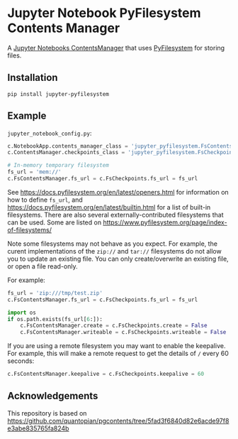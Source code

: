 # Jupyter Notebook PyFilesystem Contents Manager

A [Jupyter Notebooks ContentsManager](https://jupyter-notebook.readthedocs.io/en/stable/extending/contents.html#writing-a-custom-contentsmanager) that uses [PyFilesystem](https://www.pyfilesystem.org/) for storing files.


## Installation

```
pip install jupyter-pyfilesystem
```


## Example

`jupyter_notebook_config.py`:
```python
c.NotebookApp.contents_manager_class = 'jupyter_pyfilesystem.FsContentsManager'
c.ContentsManager.checkpoints_class = 'jupyter_pyfilesystem.FsCheckpoints'

# In-memory temporary filesystem
fs_url = 'mem://'
c.FsContentsManager.fs_url = c.FsCheckpoints.fs_url = fs_url
```

See https://docs.pyfilesystem.org/en/latest/openers.html for information on how to define `fs_url`, and https://docs.pyfilesystem.org/en/latest/builtin.html for a list of built-in filesystems.
There are also several externally-contributed filesystems that can be used.
Some are listed on https://www.pyfilesystem.org/page/index-of-filesystems/

Note some filesystems may not behave as you expect.
For example, the curent implementations of the `zip://` and `tar://` filesystems do not allow you to update an existing file.
You can only create/overwrite an existing file, or open a file read-only.

For example:
```python
fs_url = 'zip:///tmp/test.zip'
c.FsContentsManager.fs_url = c.FsCheckpoints.fs_url = fs_url

import os
if os.path.exists(fs_url[6:]):
    c.FsContentsManager.create = c.FsCheckpoints.create = False
    c.FsContentsManager.writeable = c.FsCheckpoints.writeable = False
```

If you are using a remote filesystem you may want to enable the keepalive.
For example, this will make a remote request to get the details of `/` every 60 seconds:
```python
c.FsContentsManager.keepalive = c.FsCheckpoints.keepalive = 60
```

## Acknowledgements

This repository is based on https://github.com/quantopian/pgcontents/tree/5fad3f6840d82e6acde97f8e3abe835765fa824b
